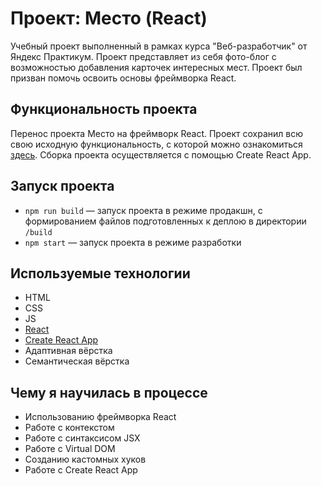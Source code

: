 # Проект: Место (React)

Учебный проект выполненный в рамках курса "Веб-разработчик" от Яндекс Практикум. Проект представляет из себя фото-блог с возможностью добавления карточек интересных мест. Проект был призван помочь освоить основы фреймворка React.

## Функциональность проекта

Перенос проекта Место на фреймворк React. Проект сохранил всю свою исходную функциональность, с которой можно ознакомиться [здесь](https://github.com/iren4ik/mesto). Сборка проекта осуществляется с помощью Create React App.

## Запуск проекта

- `npm run build` — запуск проекта в режиме продакшн, с формированием файлов подготовленных к деплою в директории `/build`
- `npm start` — запуск проекта в режиме разработки

## Используемые технологии

- HTML
- CSS
- JS
- [React](https://react.dev/)
- [Create React App](https://create-react-app.dev/)
- Адаптивная вёрстка
- Семантическая вёрстка

## Чему я научилась в процессе

- Использованию фреймворка React
- Работе с контекстом
- Работе с синтаксисом JSX
- Работе с Virtual DOM
- Созданию кастомных хуков
- Работе с Create React App
